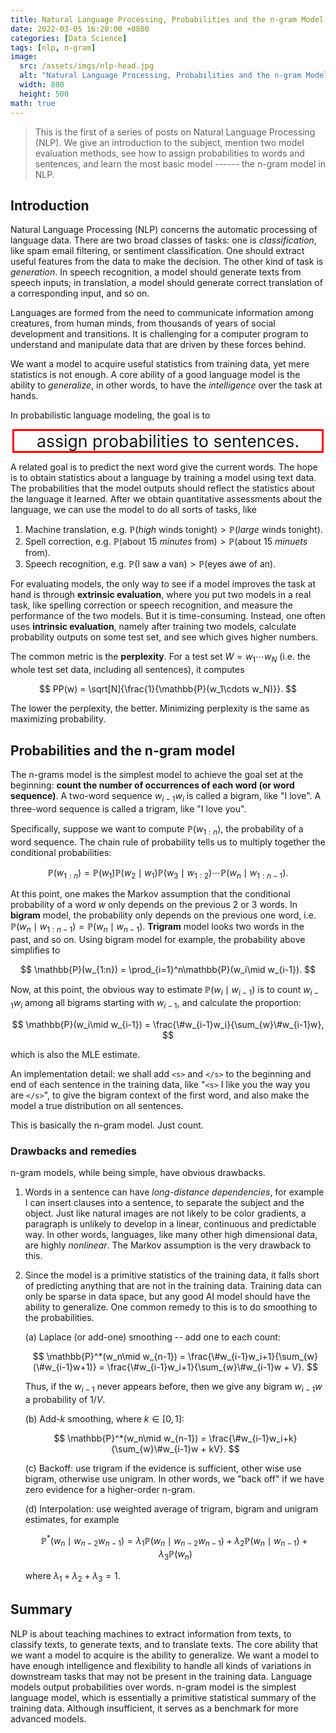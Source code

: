 ```yaml
---
title: Natural Language Processing, Probabilities and the n-gram Model
date: 2022-03-05 16:20:00 +0800
categories: [Data Science]
tags: [nlp, n-gram]
image:
  src: /assets/imgs/nlp-head.jpg
  alt: "Natural Language Processing, Probabilities and the n-gram Model"
  width: 800
  height: 500
math: true
---
```


> This is the first of a series of posts on Natural Language Processing (NLP). We give an introduction to the subject, mention two model evaluation methods, see how to assign probabilities to words and sentences, and learn the most basic model ------ the n-gram model in NLP.

## Introduction

Natural Language Processing (NLP) concerns the automatic processing of language data. There are two broad classes of tasks: one is *classification*, like spam email filtering, or sentiment classification. One should extract useful features from the data to make the decision. The other kind of task is *generation*. In speech recognition, a model should generate texts from speech inputs; in translation, a model should generate correct translation of a corresponding input, and so on.

Languages are formed from the need to communicate information among creatures, from human minds, from thousands of years of social development and transitions. It is challenging for a computer program to understand and manipulate data that are driven by these forces behind.

We want a model to acquire useful statistics from training data, yet mere statistics is not enough. A core ability of a good language model is the ability to *generalize*, in other words, to have the *intelligence* over the task at hands. 

In probabilistic language modeling, the goal is to

<div style="font-size:20pt; text-align:center; border:3px solid red; margin:2pt;">
assign probabilities to sentences.  
</div>

A related goal is to predict the next word give the current words. The hope is to obtain statistics about a language by training a model using text data. The probabilities that the model outputs should reflect the statistics about the language it learned. After we obtain quantitative assessments about the language, we can use the model to do all sorts of tasks, like

1. Machine translation, e.g. $\mathbb{P}(\textit{high}\text{ winds tonight}) > \mathbb{P}(\textit{large}\text{ winds tonight})$.
2. Spell correction, e.g. $\mathbb{P}(\text{about 15 }\textit{minutes}\text{ from}) > \mathbb{P}(\text{about 15 }\textit{minuets}\text{ from})$.
3. Speech recognition, e.g. $\mathbb{P}(\text{I saw a van}) > \mathbb{P}(\text{eyes awe of an})$.

For evaluating models, the only way to see if a model improves the task at hand is through **extrinsic evaluation**, where you put two models in a real task, like spelling correction or speech recognition, and measure the performance of the two models. But it is time-consuming. Instead, one often uses **intrinsic evaluation**, namely after training two models, calculate probability outputs on some test set, and see which gives higher numbers.

The common metric is the **perplexity**. For a test set $W=w_1\cdots w_N$ (i.e. the whole test set data, including all sentences), it computes

$$
PP(w) = \sqrt[N]{\frac{1}{\mathbb{P}(w_1\cdots w_N)}}.
$$

The lower the perplexity, the better. Minimizing perplexity is the same as maximizing probability.


## Probabilities and the n-gram model

The n-grams model is the simplest model to achieve the goal set at the beginning: **count the number of occurrences of each word (or word sequence)**. A two-word sequence $w_{i-1}w_i$ is called a bigram, like "I love". A three-word sequence is called a trigram, like "I love you".

Specifically, suppose we want to compute $\mathbb{P}(w_{1:n})$, the probability of a word sequence. The chain rule of probability tells us to multiply together the conditional probabilities:

$$
\mathbb{P}(w_{1:n}) = \mathbb{P}(w_1)\mathbb{P}(w_2\mid w_1)\mathbb{P}(w_3\mid w_{1:2})\cdots\mathbb{P}(w_n\mid w_{1:n-1}).
$$

At this point, one makes the Markov assumption that the conditional probability of a word $w$ only depends on the previous 2 or 3 words. In **bigram** model, the probability only depends on the previous one word, i.e. $\mathbb{P}(w_n\mid w_{1:n-1})=\mathbb{P}(w_n\mid w_{n-1})$. **Trigram** model looks two words in the past, and so on. Using bigram model for example, the probability above simplifies to

$$
\mathbb{P}(w_{1:n}) = \prod_{i=1}^n\mathbb{P}(w_i\mid w_{i-1}).
$$

Now, at this point, the obvious way to estimate $\mathbb{P}(w_i\mid w_{i-1})$ is to count $w_{i-1}w_i$ among all bigrams starting with $w_{i-1}$, and calculate the proportion:

$$
\mathbb{P}(w_i\mid w_{i-1}) = \frac{\#w_{i-1}w_i}{\sum_{w}\#w_{i-1}w},
$$

which is also the MLE estimate.

An implementation detail: we shall add `<s>` and `</s>` to the beginning and end of each sentence in the training data, like "`<s>` I like you the way you are `</s>`", to give the bigram context of the first word, and also make the model a true distribution on all sentences.

This is basically the n-gram model. Just count.

### Drawbacks and remedies

n-gram models, while being simple, have obvious drawbacks.

1. Words in a sentence can have *long-distance dependencies*, for example I can insert clauses into a sentence, to separate the subject and the object. Just like natural images are not likely to be color gradients, a paragraph is unlikely to develop in a linear, continuous and predictable way. In other words, languages, like many other high dimensional data, are highly *nonlinear*. The Markov assumption is the very drawback to this. 

2. Since the model is a primitive statistics of the training data, it falls short of predicting anything that are not in the training data. Training data can only be sparse in data space, but any good AI model should have the ability to generalize. One common remedy to this is to do smoothing to the probabilities. 

    (a) Laplace (or add-one) smoothing -- add one to each count:

    $$
    \mathbb{P}^*(w_n\mid w_{n-1}) = \frac{\#w_{i-1}w_i+1}{\sum_{w}(\#w_{i-1}w+1)} = \frac{\#w_{i-1}w_i+1}{\sum_{w}\#w_{i-1}w + V}.
    $$

    Thus, if the $w_{i-1}$ never appears before, then we give any bigram $w_{i-1}w$ a probability of $1/V$.


    (b) Add-$k$ smoothing, where $k\in[0,1]$:

    $$
    \mathbb{P}^*(w_n\mid w_{n-1}) = \frac{\#w_{i-1}w_i+k}{\sum_{w}\#w_{i-1}w + kV}.
    $$

    (c) Backoff: use trigram if the evidence is sufficient, other wise use bigram, otherwise use unigram. In other words, we "back off" if we have zero evidence for a higher-order n-gram.

    (d) Interpolation: use weighted average of trigram, bigram and unigram estimates, for example

    $$
    \mathbb{P}^*(w_n\mid w_{n-2}w_{n-1}) = \lambda_1\mathbb{P}(w_n\mid w_{n-2}w_{n-1}) + \lambda_2\mathbb{P}(w_n\mid w_{n-1}) + \lambda_3\mathbb{P}(w_n)
    $$

    where $\lambda_1+\lambda_2+\lambda_3=1$.


## Summary

NLP is about teaching machines to extract information from texts, to classify texts, to generate texts, and to translate texts. The core ability that we want a model to acquire is the ability to generalize. We want a model to have enough intelligence and flexibility to handle all kinds of variations in downstream tasks that may not be present in the training data. Language models output probabilities over words. n-gram model is the simplest language model, which is essentially a primitive statistical summary of the training data. Although insufficient, it serves as a benchmark for more advanced models.